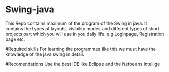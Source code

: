 # Swing-java
This Repo contains maximum of the program of the Swing in java. It contains the types of layouts, visibility modes and different types of short projects part which you will use in you daily life. e.g Loginpage, Registration page etc.

#Required skills
For learning the programmes like this we must have the knowledge of the java swing in detail.

#Recomendations
Use the best IDE like Eclipse and the Netbeans Intellige
